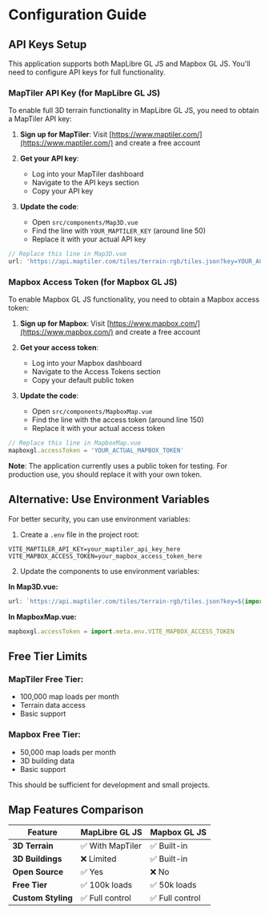 # Configuration Guide

## API Keys Setup

This application supports both MapLibre GL JS and Mapbox GL JS. You'll need to configure API keys for full functionality.

### MapTiler API Key (for MapLibre GL JS)

To enable full 3D terrain functionality in MapLibre GL JS, you need to obtain a MapTiler API key:

1. **Sign up for MapTiler**: Visit [https://www.maptiler.com/](https://www.maptiler.com/) and create a free account

2. **Get your API key**: 
   - Log into your MapTiler dashboard
   - Navigate to the API keys section
   - Copy your API key

3. **Update the code**:
   - Open `src/components/Map3D.vue`
   - Find the line with `YOUR_MAPTILER_KEY` (around line 50)
   - Replace it with your actual API key

```javascript
// Replace this line in Map3D.vue
url: 'https://api.maptiler.com/tiles/terrain-rgb/tiles.json?key=YOUR_ACTUAL_KEY'
```

### Mapbox Access Token (for Mapbox GL JS)

To enable Mapbox GL JS functionality, you need to obtain a Mapbox access token:

1. **Sign up for Mapbox**: Visit [https://www.mapbox.com/](https://www.mapbox.com/) and create a free account

2. **Get your access token**: 
   - Log into your Mapbox dashboard
   - Navigate to the Access Tokens section
   - Copy your default public token

3. **Update the code**:
   - Open `src/components/MapboxMap.vue`
   - Find the line with the access token (around line 150)
   - Replace it with your actual access token

```javascript
// Replace this line in MapboxMap.vue
mapboxgl.accessToken = 'YOUR_ACTUAL_MAPBOX_TOKEN'
```

**Note**: The application currently uses a public token for testing. For production use, you should replace it with your own token.

## Alternative: Use Environment Variables

For better security, you can use environment variables:

1. Create a `.env` file in the project root:
```
VITE_MAPTILER_API_KEY=your_maptiler_api_key_here
VITE_MAPBOX_ACCESS_TOKEN=your_mapbox_access_token_here
```

2. Update the components to use environment variables:

**In Map3D.vue:**
```javascript
url: `https://api.maptiler.com/tiles/terrain-rgb/tiles.json?key=${import.meta.env.VITE_MAPTILER_API_KEY}`
```

**In MapboxMap.vue:**
```javascript
mapboxgl.accessToken = import.meta.env.VITE_MAPBOX_ACCESS_TOKEN
```

## Free Tier Limits

### MapTiler Free Tier:
- 100,000 map loads per month
- Terrain data access
- Basic support

### Mapbox Free Tier:
- 50,000 map loads per month
- 3D building data
- Basic support

This should be sufficient for development and small projects.

## Map Features Comparison

| Feature | MapLibre GL JS | Mapbox GL JS |
|---------|----------------|--------------|
| **3D Terrain** | ✅ With MapTiler | ✅ Built-in |
| **3D Buildings** | ❌ Limited | ✅ Built-in |
| **Open Source** | ✅ Yes | ❌ No |
| **Free Tier** | ✅ 100k loads | ✅ 50k loads |
| **Custom Styling** | ✅ Full control | ✅ Full control | 